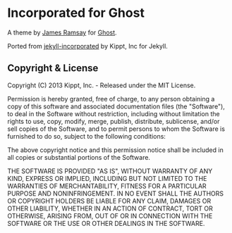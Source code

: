 # Incorporated for Ghost

A theme by [James Ramsay](http://github.com/jamesramsay) for [Ghost](http://github.com/tryghost/ghost/).

Ported from [jekyll-incorporated](https://github.com/kippt/jekyll-incorporated) by Kippt, Inc for Jekyll.

## Copyright & License

Copyright (C) 2013 Kippt, Inc. - Released under the MIT License.

Permission is hereby granted, free of charge, to any person obtaining a copy of this software and associated documentation files (the "Software"), to deal in the Software without restriction, including without limitation the rights to use, copy, modify, merge, publish, distribute, sublicense, and/or sell copies of the Software, and to permit persons to whom the Software is furnished to do so, subject to the following conditions:

The above copyright notice and this permission notice shall be included in all copies or substantial portions of the Software.

THE SOFTWARE IS PROVIDED "AS IS", WITHOUT WARRANTY OF ANY KIND, EXPRESS OR IMPLIED, INCLUDING BUT NOT LIMITED TO THE WARRANTIES OF MERCHANTABILITY, FITNESS FOR A PARTICULAR PURPOSE AND
NONINFRINGEMENT. IN NO EVENT SHALL THE AUTHORS OR COPYRIGHT HOLDERS BE LIABLE FOR ANY CLAIM, DAMAGES OR OTHER LIABILITY, WHETHER IN AN ACTION OF CONTRACT, TORT OR OTHERWISE, ARISING FROM, OUT OF OR IN CONNECTION WITH THE SOFTWARE OR THE USE OR OTHER DEALINGS IN THE SOFTWARE.
